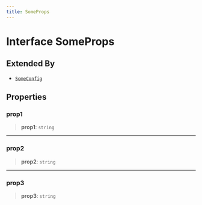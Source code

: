```yaml
---
title: SomeProps
---
```


# Interface SomeProps

## Extended By

- [`SomeConfig`](interface.SomeConfig.md)

## Properties

### prop1

> **prop1**: `string`

***

### prop2

> **prop2**: `string`

***

### prop3

> **prop3**: `string`
